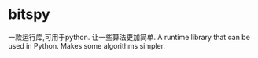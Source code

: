 # bitspy
一款运行库,可用于python. 让一些算法更加简单.       A runtime library that can be used in Python. Makes some algorithms simpler.
